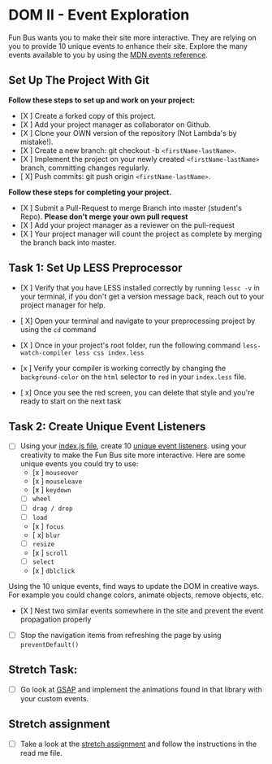 # DOM II - Event Exploration

Fun Bus wants you to make their site more interactive. They are relying on you to provide 10 unique events to enhance their site. Explore the many events available to you by using the [MDN events reference](https://developer.mozilla.org/en-US/docs/Web/Events).

## Set Up The Project With Git

**Follow these steps to set up and work on your project:**

* [X ] Create a forked copy of this project.
* [X ] Add your project manager as collaborator on Github.
* [X ] Clone your OWN version of the repository (Not Lambda's by mistake!).
* [X ] Create a new branch: git checkout -b `<firstName-lastName>`.
* [X ] Implement the project on your newly created `<firstName-lastName>` branch, committing changes regularly.
* [ X] Push commits: git push origin `<firstName-lastName>`.

**Follow these steps for completing your project.**

* [X ] Submit a Pull-Request to merge <firstName-lastName> Branch into master (student's  Repo). **Please don't merge your own pull request**
* [X ] Add your project manager as a reviewer on the pull-request
* [X ] Your project manager will count the project as complete by merging the branch back into master.

## Task 1: Set Up LESS Preprocessor

* [X ] Verify that you have LESS installed correctly by running `lessc -v` in your terminal, if you don't get a version message back, reach out to your project manager for help.

* [ X] Open your terminal and navigate to your preprocessing project by using the `cd` command

* [X ] Once in your project's root folder, run the following command `less-watch-compiler less css index.less`

* [x ] Verify your compiler is working correctly by changing the `background-color` on the `html` selector to `red` in your `index.less` file.

* [ x] Once you see the red screen, you can delete that style and you're ready to start on the next task

## Task 2: Create Unique Event Listeners

* [ ] Using your [index.js file](js/index.js), create 10 [unique event listeners](https://developer.mozilla.org/en-US/docs/Web/Events). using your creativity to make the Fun Bus site more interactive.  Here are some unique events you could try to use: 
	* [x ] `mouseover`
	* [x ] `mouseleave`
	* [x ] `keydown`
	* [ ] `wheel`
	* [ ] `drag / drop`
	* [ ] `load`
	* [x ] `focus`
	* [ x] `blur`
	* [ ] `resize`
	* [x ] `scroll`
	* [ ] `select`
	* [x ] `dblclick`

Using the 10 unique events, find ways to update the DOM in creative ways. For example you could change colors, animate objects, remove objects, etc.

* [X ] Nest two similar events somewhere in the site and prevent the event propagation properly
* [ ] Stop the navigation items from refreshing the page by using `preventDefault()`

## Stretch Task:

* [ ] Go look at [GSAP](https://greensock.com/) and implement the animations found in that library with your custom events.

## Stretch assignment

* [ ] Take a look at the [stretch assignment](stretch-assignment) and follow the instructions in the read me file.
